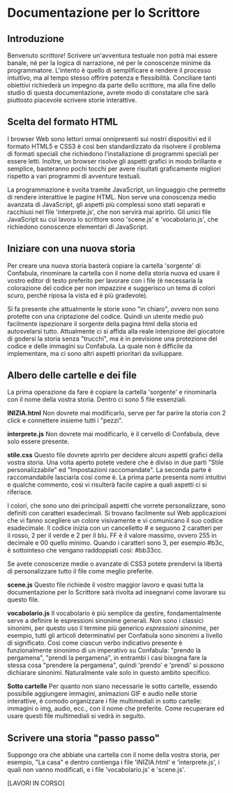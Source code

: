 
# Documentazione per lo Scrittore


## Introduzione

Benvenuto *scrittore*! Scrivere un'avventura testuale non potrà mai essere banale, né per la logica di narrazione, né per le conoscenze minime da programmatore. L'intento è quello di semplificare e rendere il processo intuitivo, ma al tempo stesso offrire potenza e flessibilità. Conciliare tanti obiettivi richiederà un impegno da parte dello scrittore, ma alla fine dello studio di questa documentazione, avrete modo di constatare che sarà piuttosto piacevole scrivere storie interattive.


## Scelta del formato HTML

I browser Web sono lettori ormai onnipresenti sui nostri dispositivi ed il formato HTML5 e CSS3 è così ben standardizzato da risolvere il problema di formati speciali che richiedono l'installazione di programmi speciali per essere letti. Inoltre, un browser risolve gli aspetti grafici in modo brillante e semplice, basteranno pochi tocchi per avere risultati graficamente migliori rispetto a vari programmi di avventure testuali.

La programmazione è svolta tramite JavaScript, un linguaggio che permette di rendere interattive le pagine HTML. Non serve una conoscenza medio avanzata di JavaScript, gli aspetti più complessi sono stati separati e racchiusi nel file 'interprete.js', che non servirà mai aprirlo. Gli unici file JavaScript su cui lavora lo scrittore sono 'scene.js' e 'vocabolario.js', che richiedono conoscenze elementari di JavaScript.


## Iniziare con una nuova storia

Per creare una nuova storia basterà copiare la cartella 'sorgente' di Confabula, rinominare la cartella con il nome della storia nuova ed usare il vostro editor di testo preferito per lavorare con i file (è necessaria la colorazione del codice per non impazzire e suggerisco un tema di colori scuro, perché riposa la vista ed è più gradevole).

Si fa presente che attualmente le storie sono "in chiaro", ovvero non sono protette con una criptazione del codice. Quindi un utente medio può facilmente ispezionare il sorgente della pagina html della storia ed autosvelarsi tutto. Attualmente ci si affida alla reale intenzione del giocatore di godersi la storia senza "trucchi", ma è in previsione una protezione del codice e delle immagini su Confabula. La quale non è difficile da implementare, ma ci sono altri aspetti prioritari da sviluppare.


## Albero delle cartelle e dei file

La prima operazione da fare è copiare la cartella 'sorgente' e rinominarla con il nome della vostra storia. Dentro ci sono 5 file essenziali.

**INIZIA.html**
Non dovrete mai modificarlo, serve per far parire la storia con 2 click e connettere insieme tutti i "pezzi".

**interprete.js**
Non dovrete mai modificarlo, è il cervello di Confabula, deve solo essere presente.

**stile.css**
Questo file dovrete aprirlo per decidere alcuni aspetti grafici della vostra storia. Una volta aperto potete vedere che è diviso in due parti "Stile personalizzabile" ed "Impostazioni raccomandate". La seconda parte è raccomandabile lasciarla così come è. La prima parte presenta nomi intuitivi e qualche commento, così vi risulterà facile capire a quali aspetti ci si riferisce.

I colori, che sono uno dei principali aspetti che vorrete personalizzare, sono definiti con caratteri esadecimali. Si trovano facilmente sul Web applicazioni che vi fanno scegliere un colore visivamente e vi comunicano il suo codice esadecimale. Il codice inizia con un cancelletto # e seguono 2 caratteri per il rosso, 2 per il verde e 2 per il blu. FF è il valore massimo, ovvero 255 in decimale e 00 quello minimo. Quando i caratteri sono 3, per esempio #b3c, è sottointeso che vengano raddoppiati così: #bb33cc.

Se avete conoscenze medie o avanzate di CSS3 potete prendervi la libertà di personalizzare tutto il file come meglio preferite.

**scene.js**
Questo file richiede il vostro maggior lavoro e quasi tutta la documentazione per lo Scrittore sarà rivolta ad insegnarvi come lavorare su questo file.

**vocabolario.js**
Il vocabolario è più semplice da gestire, fondamentalmente serve a definire le espressioni sinonime generali. Non sono i classici sinonimi, per questo uso il termine più generico *espressioni sinonime*, per esempio, tutti gli articoli determinativi per Confabula sono sinonimi a livello di significato. Così come ciascun verbo indicativo presente è funzionalmente sinonimo di un imperativo su Confabula: "prendo la pergamena", "prendi la pergamena", in entrambi i casi bisogna fare la stessa cosa "prendere la pergamena", quindi 'prendo' e 'prendi' si possono dichiarare sinonimi. Naturalmente vale solo in questo ambito specifico.

**Sotto cartelle**
Per quanto non siano necessarie le sotto cartelle, essendo possibile aggiungere immagini, animazioni GIF e audio nelle storie interattive, è comodo organizzare i file multimediali in sotto cartelle: immagini o img, audio, ecc., con il nome che preferite. Come recuperare ed usare questi file multimediali si vedrà in seguito.


## Scrivere una storia "passo passo"

Suppongo ora che abbiate una cartella con il nome della vostra storia, per esempio, "La casa" e dentro contienga i file 'INIZIA.html' e 'interprete.js', i quali non vanno modificati, e i file 'vocabolario.js' e 'scene.js'.

[LAVORI IN CORSO]
